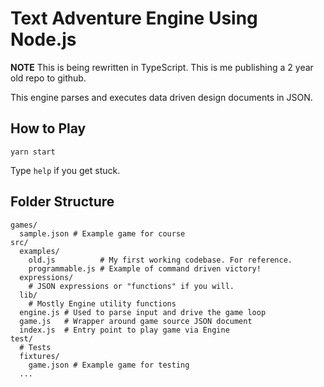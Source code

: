# Text Adventure Engine Using Node.js

**NOTE** This is being rewritten in TypeScript. This is me publishing a 2 year old repo to github.

This engine parses and executes data driven design documents in JSON.

## How to Play

`yarn start`

Type `help` if you get stuck.

## Folder Structure

```
games/
  sample.json # Example game for course
src/
  examples/
    old.js          # My first working codebase. For reference.
    programmable.js # Example of command driven victory!
  expressions/
    # JSON expressions or "functions" if you will.
  lib/
    # Mostly Engine utility functions
  engine.js # Used to parse input and drive the game loop
  game.js   # Wrapper around game source JSON document
  index.js  # Entry point to play game via Engine
test/
  # Tests
  fixtures/
    game.json # Example game for testing
  ...
```

